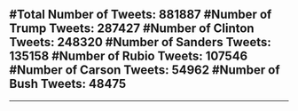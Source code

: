 #Total Number of Tweets: 881887 
#Number of Trump Tweets: 287427
#Number of Clinton Tweets: 248320
#Number of Sanders Tweets: 135158
#Number of Rubio Tweets: 107546
#Number of Carson Tweets: 54962
#Number of Bush Tweets: 48475
---
---
